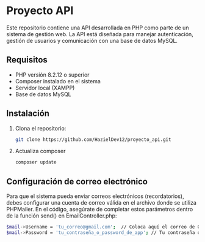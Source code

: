 # Proyecto API
Este repositorio contiene una API desarrollada en PHP como parte de un sistema de gestión web. La API está diseñada para manejar autenticación, gestión de usuarios y comunicación con una base de datos MySQL.

## Requisitos
- PHP versión 8.2.12 o superior
- Composer instalado en el sistema
- Servidor local (XAMPP)
- Base de datos MySQL

## Instalación
1. Clona el repositorio:  
   ```bash
   git clone https://github.com/HazielDev12/proyecto_api.git
2. Actualiza composer
   ```bash
   composer update

 ## Configuración de correo electrónico
Para que el sistema pueda enviar correos electrónicos (recordatorios), debes configurar una cuenta de correo válida en el archivo donde se utiliza PHPMailer.
En el código, asegúrate de completar estos parámetros dentro de la función send() en EmailController.php:
   ```bash
$mail->Username = 'tu_correo@gmail.com';  // Coloca aquí el correo de Gmail desde donde se enviarán los emails
$mail->Password = 'tu_contraseña_o_password_de_app'; // Tu contraseña o password de aplicación generada en Gmail
